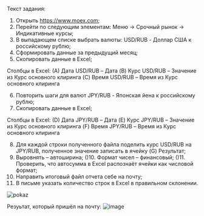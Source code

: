 Текст задания: 

1. Открыть https://www.moex.com;
2. Перейти по следующим элементам: Меню -> Срочный рынок -> Индикативные курсы;
3. В выпадающем списке выбрать валюты: USD/RUB - Доллар США к российскому рублю;
4. Сформировать данные за предыдущий месяц;
5. Скопировать данные в Excel;

Столбцы в Excel:
(A) Дата USD/RUB – Дата
(B) Курс USD/RUB – Значение из Курс основного клиринга
(C) Время USD/RUB – Время из Курс основного клиринга

6. Повторить шаги для валют JPY/RUB - Японская йена к российскому рублю;
7. Скопировать данные в Excel;

Столбцы в Excel:
(D) Дата JPY/RUB – Дата
(E) Курс JPY/RUB – Значение из Курс основного клиринга
(F) Время JPY/RUB – Время из Курс основного клиринга

8. Для каждой строки полученного файла поделить курс USD/RUB на JPY/RUB, полученное значение записать в ячейку (G) Результат;
9. Выровнять – автоширина;
()10. Формат чисел – финансовый;
()11. Проверить, что автосумма в Excel распознаёт ячейки как числовой формат;
12. Направить итоговый файл отчета себе на почту;
13. В письме указать количество строк в Excel в правильном склонении.

![pokaz](https://user-images.githubusercontent.com/63976275/201782391-a731fa5a-48d1-4c57-8146-3275412ce209.gif)

Резуьтат, который пришёл на почту:
![image](https://user-images.githubusercontent.com/63976275/201782597-688eb2cc-63fc-40ce-8016-c3f01f902c3b.png)

